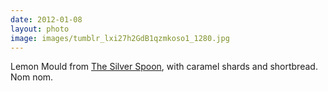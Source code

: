 ```yaml
---
date: 2012-01-08
layout: photo
image: images/tumblr_lxi27h2GdB1qzmkoso1_1280.jpg
---
```


Lemon Mould from [The Silver Spoon](http://uk.phaidon.com/the-silver-spoon/), with caramel shards and shortbread. Nom nom. 
